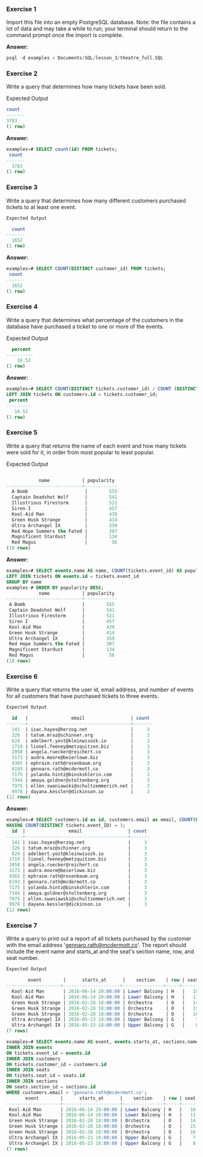 
### Exercise 1
Import this file into an empty PostgreSQL database. Note: the file contains a lot of data and may take a while to run; your terminal should return to the command prompt once the import is complete.

**Answer:**
```SQL
psql -d examples < Documents/SQL/lesson_3/theatre_full.SQL
```

### Exercise 2
Write a query that determines how many tickets have been sold.

Expected Output
```SQL
count
-------
3783
(1 row)
```
**Answer:**
```SQL
examples=# SELECT count(id) FROM tickets;
 count 
-------
  3783
(1 row)
```

### Exercise 3
Write a query that determines how many different customers purchased tickets to at least one event.

```SQL
Expected Output

  count
-------
  1652
(1 row)
```
**Answer:**
```SQL
examples=# SELECT COUNT(DISTINCT customer_id) FROM tickets;
 count 
-------
  1652
(1 row)
```

### Exercise 4
Write a query that determines what percentage of the customers in the database have purchased a ticket to one or more of the events.

Expected Output

```SQL
  percent
----------
    16.52
(1 row)
```

**Answer:**
```SQL
examples=# SELECT COUNT(DISTINCT tickets.customer_id) / COUNT (DISTINCT customers.id)::float * 100 AS percent FROM customers
LEFT JOIN tickets ON customers.id = tickets.customer_id;
 percent 
---------
   16.52
(1 row)

```

### Exercise 5

Write a query that returns the name of each event and how many tickets were sold for it, in order from most popular to least popular.

Expected Output

```SQL

            name            | popularity
----------------------------+------------
  A-Bomb                     |        555
  Captain Deadshot Wolf      |        541
  Illustrious Firestorm      |        521
  Siren I                    |        457
  Kool-Aid Man               |        439
  Green Husk Strange         |        414
  Ultra Archangel IX         |        359
  Red Hope Summers the Fated |        307
  Magnificent Stardust       |        134
  Red Magus                  |         56
(10 rows)

```

**Answer:**

```SQL
examples=# SELECT events.name AS name, COUNT(tickets.event_id) AS popularity FROM events 
LEFT JOIN tickets ON events.id = tickets.event_id
GROUP BY name
examples-# ORDER BY popularity DESC;
            name            | popularity 
----------------------------+------------
 A-Bomb                     |        555
 Captain Deadshot Wolf      |        541
 Illustrious Firestorm      |        521
 Siren I                    |        457
 Kool-Aid Man               |        439
 Green Husk Strange         |        414
 Ultra Archangel IX         |        359
 Red Hope Summers the Fated |        307
 Magnificent Stardust       |        134
 Red Magus                  |         56
(10 rows)
```


### Exercise 6

Write a query that returns the user id, email address, and number of events for all customers that have purchased tickets to three events.

```SQL
Expected Output

  id   |                email                 | count
-------+--------------------------------------+-------
  141  | isac.hayes@herzog.net                |     3
  326  | tatum.mraz@schinner.org              |     3
  624  | adelbert.yost@kleinwisozk.io         |     3
  1719 | lionel.feeney@metzquitzon.biz        |     3
  2058 | angela.ruecker@reichert.co           |     3
  3173 | audra.moore@beierlowe.biz            |     3
  4365 | ephraim.rath@rosenbaum.org           |     3
  6193 | gennaro.rath@mcdermott.co            |     3
  7175 | yolanda.hintz@binskshlerin.com       |     3
  7344 | amaya.goldner@stoltenberg.org        |     3
  7975 | ellen.swaniawski@schultzemmerich.net |     3
  9978 | dayana.kessler@dickinson.io          |     3
(12 rows)
```

**Answer:**

```SQL
examples=# SELECT customers.id as id, customers.email as email, COUNT(DISTINCT tickets.event_id)                                                                                          FROM customers INNER JOIN tickets ON tickets.customer_id = customers.id GROUP BY customers.id                                            
HAVING COUNT(DISTINCT tickets.event_ID) = 3;
  id  |                email                 | count 
------+--------------------------------------+-------
  141 | isac.hayes@herzog.net                |     3
  326 | tatum.mraz@schinner.org              |     3
  624 | adelbert.yost@kleinwisozk.io         |     3
 1719 | lionel.feeney@metzquitzon.biz        |     3
 2058 | angela.ruecker@reichert.co           |     3
 3173 | audra.moore@beierlowe.biz            |     3
 4365 | ephraim.rath@rosenbaum.org           |     3
 6193 | gennaro.rath@mcdermott.co            |     3
 7175 | yolanda.hintz@binskshlerin.com       |     3
 7344 | amaya.goldner@stoltenberg.org        |     3
 7975 | ellen.swaniawski@schultzemmerich.net |     3
 9978 | dayana.kessler@dickinson.io          |     3
(12 rows)

```

### Exercise 7

Write a query to print out a report of all tickets purchased by the customer with the email address 'gennaro.rath@mcdermott.co'. The report should include the event name and starts_at and the seat's section name, row, and seat number.

```SQL
Expected Output

        event        |      starts_at      |    section    | row | seat
--------------------+---------------------+---------------+-----+------
  Kool-Aid Man       | 2016-06-14 20:00:00 | Lower Balcony | H   |   10
  Kool-Aid Man       | 2016-06-14 20:00:00 | Lower Balcony | H   |   11
  Green Husk Strange | 2016-02-28 18:00:00 | Orchestra     | O   |   14
  Green Husk Strange | 2016-02-28 18:00:00 | Orchestra     | O   |   15
  Green Husk Strange | 2016-02-28 18:00:00 | Orchestra     | O   |   16
  Ultra Archangel IX | 2016-05-23 18:00:00 | Upper Balcony | G   |    7
  Ultra Archangel IX | 2016-05-23 18:00:00 | Upper Balcony | G   |    8
(7 rows)
```

```SQL
examples=# SELECT events.name AS event, events.starts_at, sections.name AS section, seats.row, seats.number AS seat FROM tickets  
INNER JOIN events
ON tickets.event_id = events.id
INNER JOIN customers
ON tickets.customer_id = customers.id
INNER JOIN seats
ON tickets.seat_id = seats.id
INNER JOIN sections
ON seats.section_id = sections.id
WHERE customers.email = 'gennaro.rath@mcdermott.co';
       event        |      starts_at      |    section    | row | seat 
--------------------+---------------------+---------------+-----+------
 Kool-Aid Man       | 2016-06-14 20:00:00 | Lower Balcony | H   |   10
 Kool-Aid Man       | 2016-06-14 20:00:00 | Lower Balcony | H   |   11
 Green Husk Strange | 2016-02-28 18:00:00 | Orchestra     | O   |   14
 Green Husk Strange | 2016-02-28 18:00:00 | Orchestra     | O   |   15
 Green Husk Strange | 2016-02-28 18:00:00 | Orchestra     | O   |   16
 Ultra Archangel IX | 2016-05-23 18:00:00 | Upper Balcony | G   |    7
 Ultra Archangel IX | 2016-05-23 18:00:00 | Upper Balcony | G   |    8
(7 rows)
```